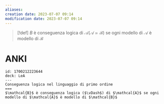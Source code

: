 ```yaml
---
aliases: 
creation date: 2023-07-07 09:14
modification date: 2023-07-07 09:14
---
```


>[!def]
>$B$ è conseguenza logica di $\mathcal{A} (\mathcal{A \vDash B)}$ se ogni modello di $\mathcal{A}$ è modello di $\mathcal{B}$


# ANKI

```anki
id: 1700212223644
deck: LeA
---
Conseguenza logica nel linguaggio di primo ordine
===
$\mathcal{B}$ è conseguenza logica ($\vDash$) di $\mathcal{A}$ se ogni modello di $\mathcal{A}$ è modello di $\mathcal{B}$
```
 